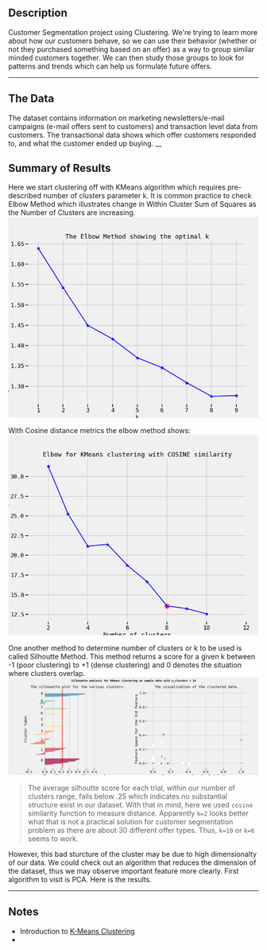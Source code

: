 ## Description
Customer Segmentation project using Clustering. We're trying to learn more about how our customers behave, so we can use their behavior (whether or not they purchased something based on an offer) as a way to group similar minded customers together. We can then study those groups to look for patterns and trends which can help us formulate future offers.


____
 
## The Data

The dataset contains information on marketing newsletters/e-mail campaigns (e-mail offers sent to customers) and transaction level data from customers. The transactional data shows which offer customers responded to, and what the customer ended up buying. 
__

## Summary of Results

Here we start clustering off with KMeans algorithm which requires pre-described number of clusters parameter k. It is common practice to check Elbow Method which illustrates change in Within Cluster Sum of Squares as the Number of Clusters are increasing.
![Elbow Method Euclidean Distance](Elbow.png)

With Cosine distance metrics the elbow method shows:
![Elbow Method Cosine Distance](ElbowCosine.png)

One another method to determine number of clusters or k to be used is called Silhoutte Method. This method returns a score for a given k between -1 (poor clustering) to +1 (dense clustering) and  0 denotes the situation where clusters overlap.
![The Silhoutte Method](SilhoutteAnalysis.png)

> The average silhoutte score for each trial, within our number of clusters range, falls below $.25$ which indicates no substantial structure exist in our dataset. With that in mind, here we used `cosine` similarity function to measure distance. Apparently `k=2` looks better what that is not a practical solution for customer segmentation problem as there are about 30 different offer types. Thus, `k=10` or `k=6` seems to work.

However, this bad sturcture of the cluster may be due to high dimensionalty of our data. We could check out an algorithm that reduces the dimension of the dataset, thus we may observe important feature more clearly. First algorithm to visit is PCA.
Here is the results.


___

## Notes

- Introduction to [K-Means Clustering](https://www.datascience.com/blog/k-means-clustering)
- 